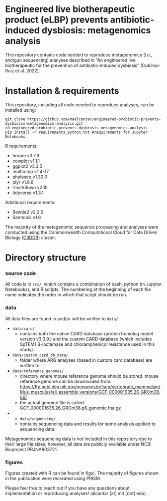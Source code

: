 # Engineered live biotherapeutic product (eLBP) prevents antibiotic-induced dysbiosis: metagenomics analysis

This repository contains code needed to reproduce metagenomics (i.e., shotgun sequencing) analyses described in “An engineered live biotherapeutic for the prevention of antibiotic-induced dysbiosis” (Cubillos-Ruiz et al. 2022). 

# Installation & requirements  

This repository, including all code needed to reproduce analyses, can be installed using:

~~~
git clone https://github.com/maalcantar/engineered-probiotic-prevents-dysbiosis-metagenomics-analysis.git
cd engineered-probiotic-prevents-dysbiosis-metagenomics-analysis
pip install -r requirements_python.txt #requirements for Jupyter Notebooks 
~~~

R requirements:
* broom v0.7.9 
* cowplot v1.1.1 
* ggplot2 v3.3.5 
* multcomp v1.4-17 
* phyloseq v1.30.0 
* plyr v1.8.6
* rmarkdown v2.10
* tidyverse v1.3.1

Additional requirements: 
* Bowtie2 v2.2.6
* Samtools v1.6

The majority of the metagenomic sequence processing and analyses were conducted using the Commonwealth Computational Cloud for Data Driven Biology ([C3DDB](https://www.mghpcc.org/c3ddb/)) cluster.

# Directory structure

### source code

All code is in  <code>src/</code>, which contains a combination of bash, python (in Jupyter Notebooks), and R scripts. The numbering at the beginning of each file name indicates the order in which that script should be run. 

### data

All data files are found in and/or will be written to <code>data/</code>

* <code>data/card/</code>
  * contains both the native CARD database (protein homolog model version v3.0.9.) and the custom CARD database (which includes SpTEM1 B-lactamase and chloramphenicol resistance used in this study). 
* <code>data/custom_card_db_data/</code>
  * folder where ARG analyses (based in custom card database) are written to.
* <code>data/reference_genomes/</code>
  * directory where mouse reference genome should be stored.
  mouse reference genome can be downloaded from: https://ftp.ncbi.nlm.nih.gov/genomes/refseq/vertebrate_mammalian/Mus_musculus/all_assembly_versions/GCF_000001635.26_GRCm38.p6/
   * the actual genome file is called: GCF_000001635.26_GRCm38.p6_genomic.fna.gz
* * <code>data/sequencing/</code> 
  * contains sequencing data and results for some analysis applied to sequencing data.

Metagenomics sequencing data is not included in this repository due to their large file sizes; however, all data are publicly available under NCBI Bioproject PRJNA803721.

### figures

Figures created with R can be found in figs/. The majority of figures shown in the publication were recreated using PRISM.

Please feel free to reach out if you have any questions about implementation or reproducing analyses! (alcantar [at] mit [dot] edu).

